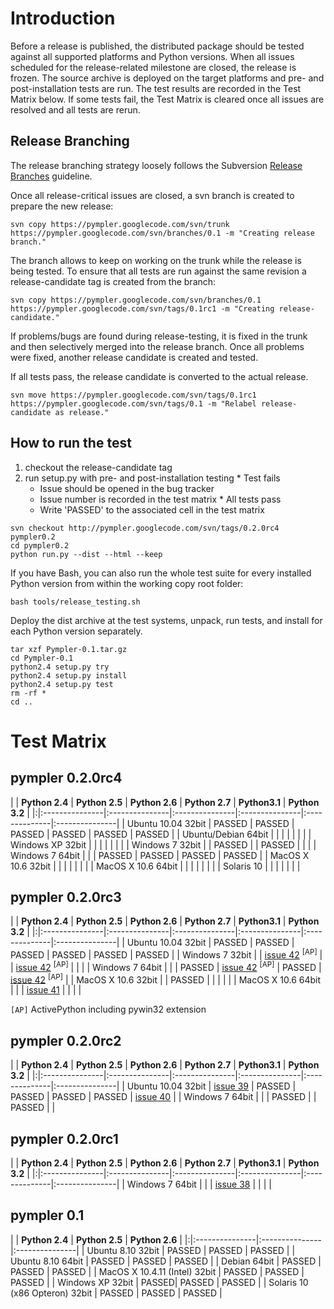 # Introduction #

Before a release is published, the distributed package should be tested against all supported platforms and Python versions. When all issues scheduled for the release-related milestone are closed, the release is frozen. The source archive is deployed on the target platforms and pre- and post-installation tests are run. The test results are recorded in the Test Matrix below. If some tests fail, the Test Matrix is cleared once all issues are resolved and all tests are rerun.

## Release Branching ##

The release branching strategy loosely follows the Subversion [Release Branches](http://svnbook.red-bean.com/en/1.5/svn-book.html#svn.branchmerge.commonpatterns.release) guideline.

Once all release-critical issues are closed, a svn branch is created to prepare the new release:

```
svn copy https://pympler.googlecode.com/svn/trunk https://pympler.googlecode.com/svn/branches/0.1 -m "Creating release branch."
```

The branch allows to keep on working on the trunk while the release is being tested. To ensure that all tests are run against the same revision a release-candidate tag is created from the branch:

```
svn copy https://pympler.googlecode.com/svn/branches/0.1 https://pympler.googlecode.com/svn/tags/0.1rc1 -m "Creating release-candidate."
```

If problems/bugs are found during release-testing, it is fixed in the trunk and then selectively merged into the release branch. Once all problems were fixed, another release candidate is created and tested.

If all tests pass, the release candidate is converted to the actual release.

```
svn move https://pympler.googlecode.com/svn/tags/0.1rc1 https://pympler.googlecode.com/svn/tags/0.1 -m "Relabel release-candidate as release."
```

## How to run the test ##

  1. checkout the release-candidate tag
  1. run setup.py with pre- and post-installation testing
    * Test fails
      * Issue should be opened in the bug tracker
      * Issue number is recorded in the test matrix
    * All tests pass
      * Write 'PASSED' to the associated cell in the test matrix

```
svn checkout http://pympler.googlecode.com/svn/tags/0.2.0rc4 pympler0.2
cd pympler0.2
python run.py --dist --html --keep
```

If you have Bash, you can also run the whole test suite for every installed Python version from within the working copy root folder:

```
bash tools/release_testing.sh
```

Deploy the dist archive at the test systems, unpack, run tests, and install for each Python version separately.

```
tar xzf Pympler-0.1.tar.gz
cd Pympler-0.1
python2.4 setup.py try
python2.4 setup.py install
python2.4 setup.py test
rm -rf *
cd ..
```

# Test Matrix #

## pympler 0.2.0rc4 ##

| | **Python 2.4** | **Python 2.5** | **Python 2.6** | **Python 2.7** | **Python3.1** | **Python 3.2** |
|:|:---------------|:---------------|:---------------|:---------------|:--------------|:---------------|
| Ubuntu 10.04 32bit | PASSED         | PASSED         | PASSED         | PASSED         | PASSED        | PASSED         |
| Ubuntu/Debian 64bit |                |                |                |                |               |                |
| Windows XP 32bit |                |                |                |                |               |                |
| Windows 7 32bit |                | PASSED         |                | PASSED         |               |                |
| Windows 7 64bit |                |                | PASSED         | PASSED         | PASSED        | PASSED         |
| MacOS X 10.6 32bit |                |                |                |                |               |                |
| MacOS X 10.6 64bit |                |                |                |                |               |                |
| Solaris 10 |                |                |                |                |               |                |

## pympler 0.2.0rc3 ##

| | **Python 2.4** | **Python 2.5** | **Python 2.6** | **Python 2.7** | **Python3.1** | **Python 3.2** |
|:|:---------------|:---------------|:---------------|:---------------|:--------------|:---------------|
| Ubuntu 10.04 32bit | PASSED         | PASSED         | PASSED         | PASSED         | PASSED        | PASSED         |
| Windows 7 32bit |                | [issue 42](https://code.google.com/p/pympler/issues/detail?id=42) <sup>[AP]</sup> |                | [issue 42](https://code.google.com/p/pympler/issues/detail?id=42) <sup>[AP]</sup> |               |                |
| Windows 7 64bit |                |                | PASSED         | [issue 42](https://code.google.com/p/pympler/issues/detail?id=42) <sup>[AP]</sup> | PASSED        | [issue 42](https://code.google.com/p/pympler/issues/detail?id=42) <sup>[AP]</sup> |
| MacOS X 10.6 32bit |                | PASSED         |                |                |               |                |
| MacOS X 10.6 64bit |                |                | [issue 41](https://code.google.com/p/pympler/issues/detail?id=41) |                |               |                |

`[AP]` ActivePython including pywin32 extension

## pympler 0.2.0rc2 ##

| | **Python 2.4** | **Python 2.5** | **Python 2.6** | **Python 2.7** | **Python3.1** | **Python 3.2** |
|:|:---------------|:---------------|:---------------|:---------------|:--------------|:---------------|
| Ubuntu 10.04 32bit | [issue 39](https://code.google.com/p/pympler/issues/detail?id=39) | PASSED         | PASSED         | PASSED         | PASSED        | [issue 40](https://code.google.com/p/pympler/issues/detail?id=40) |
| Windows 7 64bit |                |                | PASSED         |                | PASSED        |                |

## pympler 0.2.0rc1 ##

| | **Python 2.4** | **Python 2.5** | **Python 2.6** | **Python 2.7** | **Python3.1** | **Python 3.2** |
|:|:---------------|:---------------|:---------------|:---------------|:--------------|:---------------|
| Windows 7 64bit |                |                | [issue 38](https://code.google.com/p/pympler/issues/detail?id=38) |                |               |                |

## pympler 0.1 ##

| | **Python 2.4** | **Python 2.5** | **Python 2.6** |
|:|:---------------|:---------------|:---------------|
| Ubuntu 8.10 32bit | PASSED         | PASSED         | PASSED         |
| Ubuntu 8.10 64bit | PASSED         | PASSED         | PASSED         |
| Debian 64bit | PASSED         | PASSED         | PASSED         |
| MacOS X  10.4.11 (Intel) 32bit |  PASSED        | PASSED         | PASSED         |
| Windows XP 32bit | PASSED|  PASSED        | PASSED         |
| Solaris  10 (x86 Opteron) 32bit |  PASSED        | PASSED         | PASSED         |